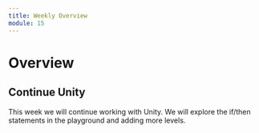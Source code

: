 ```yaml
---
title: Weekly Overview
module: 15
---
```


# Overview


## Continue Unity  

This week we will continue working with Unity. We will explore the if/then statements in the playground and adding more levels.